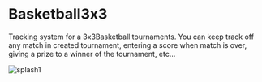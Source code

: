 # Basketball3x3
Tracking system for a 3x3Basketball tournaments. You can keep track off any match in created tournament, entering a score when match is over, giving a prize to a winner of the tournament, etc...


![splash1](https://user-images.githubusercontent.com/64584067/128927995-cbd6f355-9e4a-4043-b1a7-56a09d8147f9.png)
